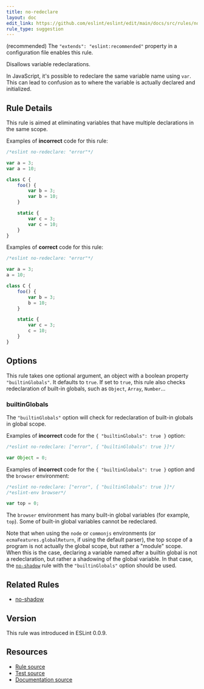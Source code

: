 ```yaml
---
title: no-redeclare
layout: doc
edit_link: https://github.com/eslint/eslint/edit/main/docs/src/rules/no-redeclare.md
rule_type: suggestion
---
```




(recommended) The `"extends": "eslint:recommended"` property in a configuration file enables this rule.

Disallows variable redeclarations.

In JavaScript, it's possible to redeclare the same variable name using `var`. This can lead to confusion as to where the variable is actually declared and initialized.

## Rule Details

This rule is aimed at eliminating variables that have multiple declarations in the same scope.

Examples of **incorrect** code for this rule:

```js
/*eslint no-redeclare: "error"*/

var a = 3;
var a = 10;

class C {
    foo() {
        var b = 3;
        var b = 10;
    }

    static {
        var c = 3;
        var c = 10;
    }
}
```

Examples of **correct** code for this rule:

```js
/*eslint no-redeclare: "error"*/

var a = 3;
a = 10;

class C {
    foo() {
        var b = 3;
        b = 10;
    }

    static {
        var c = 3;
        c = 10;
    }
}

```

## Options

This rule takes one optional argument, an object with a boolean property `"builtinGlobals"`. It defaults to `true`.
If set to `true`, this rule also checks redeclaration of built-in globals, such as `Object`, `Array`, `Number`...

### builtinGlobals

The `"builtinGlobals"` option will check for redeclaration of built-in globals in global scope.

Examples of **incorrect** code for the `{ "builtinGlobals": true }` option:

```js
/*eslint no-redeclare: ["error", { "builtinGlobals": true }]*/

var Object = 0;
```

Examples of **incorrect** code for the `{ "builtinGlobals": true }` option and the `browser` environment:

```js
/*eslint no-redeclare: ["error", { "builtinGlobals": true }]*/
/*eslint-env browser*/

var top = 0;
```

The `browser` environment has many built-in global variables (for example, `top`). Some of built-in global variables cannot be redeclared.

Note that when using the `node` or `commonjs` environments (or `ecmaFeatures.globalReturn`, if using the default parser), the top scope of a program is not actually the global scope, but rather a "module" scope. When this is the case, declaring a variable named after a builtin global is not a redeclaration, but rather a shadowing of the global variable. In that case, the [`no-shadow`](no-shadow) rule with the `"builtinGlobals"` option should be used.

## Related Rules

* [no-shadow](no-shadow)

## Version

This rule was introduced in ESLint 0.0.9.

## Resources

* [Rule source](https://github.com/eslint/eslint/tree/HEAD/lib/rules/no-redeclare.js)
* [Test source](https://github.com/eslint/eslint/tree/HEAD/tests/lib/rules/no-redeclare.js)
* [Documentation source](https://github.com/eslint/eslint/tree/HEAD/docs/src/rules/no-redeclare.md)
